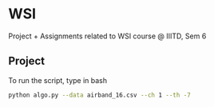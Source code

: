 # WSI

Project + Assignments related to WSI course @ IIITD, Sem 6

## Project
To run the script, type in bash
```bash
python algo.py --data airband_16.csv --ch 1 --th -7
```